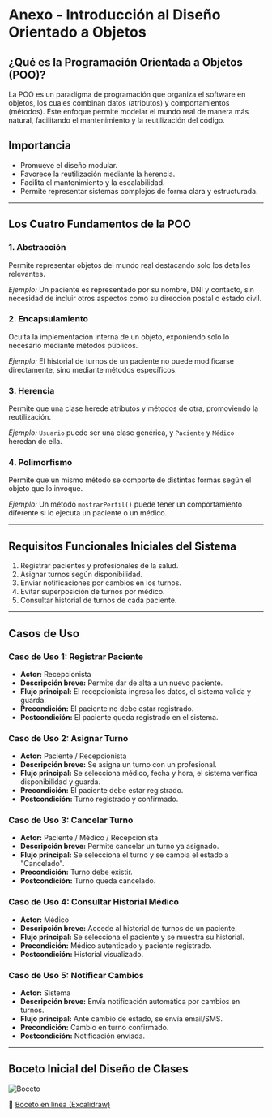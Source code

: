 # Anexo - Introducción al Diseño Orientado a Objetos

## ¿Qué es la Programación Orientada a Objetos (POO)?

La POO es un paradigma de programación que organiza el software en objetos, los cuales combinan datos (atributos) y comportamientos (métodos). Este enfoque permite modelar el mundo real de manera más natural, facilitando el mantenimiento y la reutilización del código.

## Importancia

- Promueve el diseño modular.
- Favorece la reutilización mediante la herencia.
- Facilita el mantenimiento y la escalabilidad.
- Permite representar sistemas complejos de forma clara y estructurada.

---

## Los Cuatro Fundamentos de la POO

### 1. **Abstracción**
Permite representar objetos del mundo real destacando solo los detalles relevantes.

_Ejemplo:_ Un paciente es representado por su nombre, DNI y contacto, sin necesidad de incluir otros aspectos como su dirección postal o estado civil.

### 2. **Encapsulamiento**
Oculta la implementación interna de un objeto, exponiendo solo lo necesario mediante métodos públicos.

_Ejemplo:_ El historial de turnos de un paciente no puede modificarse directamente, sino mediante métodos específicos.

### 3. **Herencia**
Permite que una clase herede atributos y métodos de otra, promoviendo la reutilización.

_Ejemplo:_ `Usuario` puede ser una clase genérica, y `Paciente` y `Médico` heredan de ella.

### 4. **Polimorfismo**
Permite que un mismo método se comporte de distintas formas según el objeto que lo invoque.

_Ejemplo:_ Un método `mostrarPerfil()` puede tener un comportamiento diferente si lo ejecuta un paciente o un médico.

---

## Requisitos Funcionales Iniciales del Sistema

1. Registrar pacientes y profesionales de la salud.
2. Asignar turnos según disponibilidad.
3. Enviar notificaciones por cambios en los turnos.
4. Evitar superposición de turnos por médico.
5. Consultar historial de turnos de cada paciente.

---

## Casos de Uso

### Caso de Uso 1: Registrar Paciente

- **Actor:** Recepcionista
- **Descripción breve:** Permite dar de alta a un nuevo paciente.
- **Flujo principal:** El recepcionista ingresa los datos, el sistema valida y guarda.
- **Precondición:** El paciente no debe estar registrado.
- **Postcondición:** El paciente queda registrado en el sistema.

### Caso de Uso 2: Asignar Turno

- **Actor:** Paciente / Recepcionista
- **Descripción breve:** Se asigna un turno con un profesional.
- **Flujo principal:** Se selecciona médico, fecha y hora, el sistema verifica disponibilidad y guarda.
- **Precondición:** El paciente debe estar registrado.
- **Postcondición:** Turno registrado y confirmado.

### Caso de Uso 3: Cancelar Turno

- **Actor:** Paciente / Médico / Recepcionista
- **Descripción breve:** Permite cancelar un turno ya asignado.
- **Flujo principal:** Se selecciona el turno y se cambia el estado a "Cancelado".
- **Precondición:** Turno debe existir.
- **Postcondición:** Turno queda cancelado.

### Caso de Uso 4: Consultar Historial Médico

- **Actor:** Médico
- **Descripción breve:** Accede al historial de turnos de un paciente.
- **Flujo principal:** Se selecciona el paciente y se muestra su historial.
- **Precondición:** Médico autenticado y paciente registrado.
- **Postcondición:** Historial visualizado.

### Caso de Uso 5: Notificar Cambios

- **Actor:** Sistema
- **Descripción breve:** Envía notificación automática por cambios en turnos.
- **Flujo principal:** Ante cambio de estado, se envía email/SMS.
- **Precondición:** Cambio en turno confirmado.
- **Postcondición:** Notificación enviada.

---

## Boceto Inicial del Diseño de Clases


![Boceto](https://github.com/user-attachments/assets/872c14fd-c740-4918-a592-d8b4cf84ee53)

🔗 [Boceto en línea (Excalidraw)](https://excalidraw.com/#json=tuIDjson)


